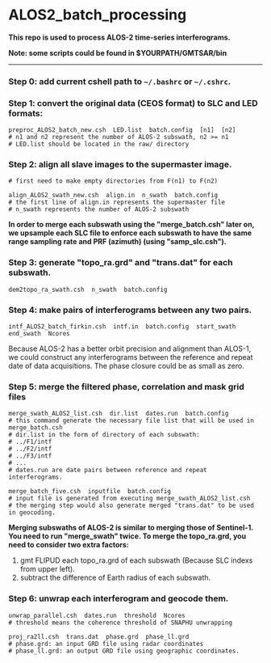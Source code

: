 # ALOS2_batch_processing
**This repo is used to process ALOS-2 time-series interferograms.**

**Note: some scripts could be found in $YOURPATH/GMTSAR/bin** 

---

### Step 0: add current cshell path to `~/.bashrc` or `~/.cshrc`.

### Step 1: convert the original data (CEOS format) to SLC and LED formats:
```shell
preproc_ALOS2_batch_new.csh  LED.list  batch.config  [n1]  [n2]
# n1 and n2 represent the number of ALOS-2 subswath, n2 >= n1
# LED.list should be located in the raw/ directory
```

### Step 2: align all slave images to the supermaster image.
```shell
# first need to make empty directories from F(n1) to F(n2)

align_ALOS2_swath_new.csh  align.in  n_swath  batch.config
# the first line of align.in represents the supermaster file
# n_swath represents the number of ALOS-2 subswath
```
**In order to merge each subswath using the "merge_batch.csh" later on,
we upsample each SLC file to enforce each subswath to have the same
range sampling rate and PRF (azimuth) (using "samp_slc.csh").**


### Step 3: generate "topo_ra.grd" and "trans.dat" for each subswath.
``` shell
dem2topo_ra_swath.csh  n_swath  batch.config
```

### Step 4: make pairs of interferograms between any two pairs.
```shell
intf_ALOS2_batch_firkin.csh  intf.in  batch.config  start_swath  end_swath  Ncores
```
Because ALOS-2 has a better orbit precision and alignment than ALOS-1, we could construct any 
interferograms between the reference and repeat date of data acquisitions. The phase closure 
could be as small as zero.

### Step 5: merge the filtered phase, correlation and mask grid files
```shell
merge_swath_ALOS2_list.csh  dir.list  dates.run  batch.config
# this command generate the necessary file list that will be used in merge_batch.csh
# dir.list in the form of directory of each subswath:
# ../F1/intf
# ../F2/intf
# ../F3/intf
# ...
# dates.run are date pairs between reference and repeat interferograms.

merge_batch_five.csh  inputfile  batch.config
# input file is generated from executing merge_swath_ALOS2_list.csh
# the merging step would also generate merged "trans.dat" to be used in geocoding.
```
**Merging subswaths of ALOS-2 is similar to merging those of Sentinel-1.
You need to run "merge_swath" twice. To merge the topo_ra.grd, you need to
consider two extra factors:**
1. gmt FLIPUD each topo_ra.grd of each subswath (Because SLC indexs from upper left).
2. subtract the difference of Earth radius of each subswath.

### Step 6: unwrap each interferogram and geocode them.
```shell
unwrap_parallel.csh  dates.run  threshold  Ncores
# threshold means the coherence threshold of SNAPHU unwrapping 

proj_ra2ll.csh  trans.dat  phase.grd  phase_ll.grd
# phase.grd: an input GRD file using radar coordinates
# phase_ll.grd: an output GRD file using geographic coordinates.
```
